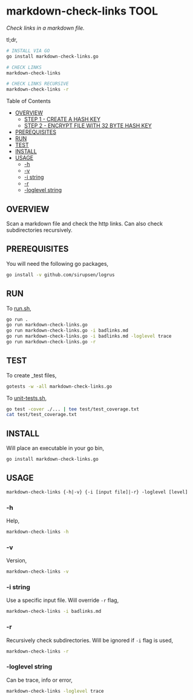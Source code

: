 # markdown-check-links TOOL

_Check links in a markdown file._

tl;dr,

```bash
# INSTALL VIA GO
go install markdown-check-links.go

# CHECK LINKS
markdown-check-links

# CHECK LINKS RECURSIVE
markdown-check-links -r
```

Table of Contents

* [OVERVIEW](https://github.com/JeffDeCola/my-go-tools/tree/master/cryptography-tools/markdown-check-links#overview)
  * [STEP 1 - CREATE A HASH KEY](https://github.com/JeffDeCola/my-go-tools/tree/master/cryptography-tools/markdown-check-links#step-1---create-a-hash-key)
  * [STEP 2 - ENCRYPT FILE WITH 32 BYTE HASH KEY](https://github.com/JeffDeCola/my-go-tools/tree/master/cryptography-tools/markdown-check-links#step-2---encrypt-file-with-32-byte-hash-key)
* [PREREQUISITES](https://github.com/JeffDeCola/my-go-tools/tree/master/cryptography-tools/markdown-check-links#prerequisites)
* [RUN](https://github.com/JeffDeCola/my-go-tools/tree/master/cryptography-tools/markdown-check-links#run)
* [TEST](https://github.com/JeffDeCola/my-go-tools/tree/master/cryptography-tools/markdown-check-links#test)
* [INSTALL](https://github.com/JeffDeCola/my-go-tools/tree/master/cryptography-tools/markdown-check-links#install)
* [USAGE](https://github.com/JeffDeCola/my-go-tools/tree/master/cryptography-tools/markdown-check-links#usage)
  * [-h](https://github.com/JeffDeCola/my-go-tools/tree/master/cryptography-tools/markdown-check-links#-h)
  * [-v](https://github.com/JeffDeCola/my-go-tools/tree/master/cryptography-tools/markdown-check-links#-v)
  * [-i string](https://github.com/JeffDeCola/my-go-tools/tree/master/cryptography-tools/markdown-check-links#-i-string)
  * [-r](https://github.com/JeffDeCola/my-go-tools/tree/master/cryptography-tools/markdown-check-links#-r)
  * [-loglevel string](https://github.com/JeffDeCola/my-go-tools/tree/master/cryptography-tools/decryptfile#-loglevel-string)

## OVERVIEW

Scan a markdown file and check the http links. Can also check subdirectories recursively.

## PREREQUISITES

You will need the following go packages,

```bash
go install -v github.com/sirupsen/logrus
```

## RUN

To
[run.sh](https://github.com/JeffDeCola/my-go-tools/blob/master/cryptography-tools/markdown-check-links/run.sh),

```bash
go run .
go run markdown-check-links.go
go run markdown-check-links.go -i badlinks.md
go run markdown-check-links.go -i badlinks.md -loglevel trace
go run markdown-check-links.go -r
```

## TEST

To create _test files,

```bash
gotests -w -all markdown-check-links.go
```

To
[unit-tests.sh](https://github.com/JeffDeCola/my-go-tools/blob/master/cryptography-tools/markdown-check-links/test/unit-tests.sh),

```bash
go test -cover ./... | tee test/test_coverage.txt
cat test/test_coverage.txt
```

## INSTALL

Will place an executable in your go bin,

```bash
go install markdown-check-links.go
```

## USAGE

```txt
markdown-check-links {-h|-v} {-i [input file]|-r} -loglevel [level]
```

### -h

Help,

```bash
markdown-check-links -h
```

### -v

Version,

```bash
markdown-check-links -v
```

### -i string

Use a specific input file. Will override `-r` flag,

```bash
markdown-check-links -i badlinks.md
```

### -r

Recursively check subdirectories. Will be ignored if `-i` flag is used,

```bash
markdown-check-links -r
```

### -loglevel string

Can be trace, info or error,

```bash
markdown-check-links -loglevel trace
```
